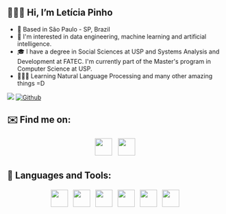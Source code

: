 ## 🙋🏽‍♀️ Hi, I’m Letícia Pinho
- 🌇 Based in São Paulo - SP, Brazil
- 👀 I'm interested in data engineering, machine learning and artificial intelligence.
- 🎓 I have a degree in Social Sciences at USP and Systems Analysis and Development at FATEC. I'm currently part of the Master's program in Computer Science at USP.
- 👩🏽‍💻 Learning Natural Language Processing and many other amazing things =D

![](https://visitor-badge.laobi.icu/badge?page_id=leticiapinho.leticiapinho)
[![Github](https://img.shields.io/github/followers/leticiapinho?label=Follow&style=social)](https://github.com/leticiapinho)


## ✉️ Find me on:


<p align="center">
<a href="mailto:leticiaflores.pinho@gmail.com"> <img src="https://cdn.jsdelivr.net/npm/simple-icons@v3/icons/gmail.svg" height="40" style="vertical-align:top; margin:5px"></a>
<a href="https://www.linkedin.com/in/leticia-pinho" target="_blank"><img src="https://cdn.jsdelivr.net/gh/devicons/devicon/icons/linkedin/linkedin-original.svg" height="40" style="vertical-align:top; margin:5px"></a>   
</p>

## 🧰 Languages and Tools:

<p align="center">
<img src="https://cdn.jsdelivr.net/gh/devicons/devicon/icons/python/python-original.svg" width="40" height="40" style="vertical-align:top; margin:4px"/>
<img src="https://cdn.jsdelivr.net/gh/devicons/devicon/icons/jupyter/jupyter-original.svg"  width="40" height="40" style="vertical-align:top; margin:4px"/>
<img src="https://cdn.jsdelivr.net/gh/devicons/devicon/icons/pandas/pandas-original.svg" width="40" heigth="40" style="vertical-align:top; margin:4px"/>
<img src="https://cdn.jsdelivr.net/gh/devicons/devicon/icons/postgresql/postgresql-original.svg" width="40" height="40" style="vertical-align:top; margin:4px"/>     
<img src="https://cdn.jsdelivr.net/gh/devicons/devicon/icons/git/git-original.svg" width="40" height="40" style="vertical-align:top; margin:4px"/>
<img src="https://cdn.jsdelivr.net/gh/devicons/devicon/icons/vscode/vscode-original.svg" width="40" hight="40" style="vertical-align:top; margin:4px"/>
 </p>        

          
<!---![GitHub stats](https://github-readme-stats.vercel.app/api?username=leticiapinho&show_icons=true&theme=tokyonight)

![Top Langs](https://github-readme-stats.vercel.app/api/top-langs/?username=leticiapinho&theme=tokyonight)

![Snake animation](https://github.com/leticiapinho/leticiapinho/blob/output/github-contribution-grid-snake.svg)
--->

<!---
leticiapinho/leticiapinho is a ✨ special ✨ repository because its `README.md` (this file) appears on your GitHub profile.
You can click the Preview link to take a look at your changes.
--->
